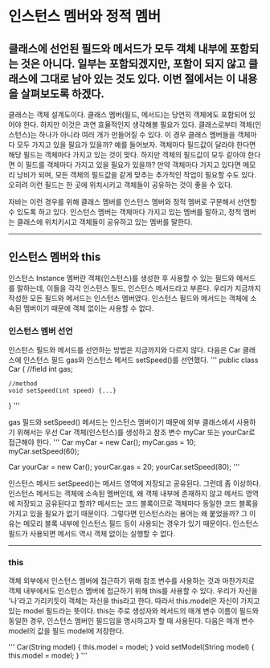 # 인스턴스 멤버와 정적 멤버

클래스에 선언된 필드와 메서드가 모두 객체 내부에 포함되는 것은 아니다. 일부는 포함되겠지만, 포함이 되지 않고 클래스에 그대로 남아 있는 것도
있다. 이번 절에서는 이 내용을 살펴보도록 하겠다.
---

클래스는 객체 설계도이다. 클래스 멤버(필드, 메서드)는 당연히 객체에도 포함되어 있어야 한다. 하지만 이것은 과연 효율적인지 생각해볼 필요가 있다.
클래스로부터 객체(인스턴스)는 하나가 아니라 여러 개가 만들어질 수 있다. 이 경우 클래스 멤버들을 객체마다 모두 가지고 있을 필요가 있을까?
예를 들어보자. 객체마다 필드값이 달라야 한다면 해당 필드는 객체마다 가지고 있는 것이 맞다. 하지만 객체의 필드값이 모두 같아야 한다면 이 필드를 
객체마다 가지고 있을 필요가 있을까?
만약 객체마다 가지고 있다면 메모리 낭비가 되며, 모든 객체의 필드값을 같게 맞추는 추가적인 작업이 필요할 수도 있다. 오히려 이런 필드는 한 곳에
위치시키고 객체들이 공유하는 것이 좋을 수 있다.

자바는 이런 경우를 위해 클래스 멤버를 인스턴스 멤버와 정적 멤버로 구분해서 선언할 수 있도록 하고 있다. 인스턴스 멤버는 객체마다 가지고 있는 멤버를
말하고, 정적 멤버는 클래스에 위치키시고 객체들이 공유하고 있는 멤버를 말한다.

---
## 인스턴스 멤버와 this

인스턴스 Instance 멤버란 객체(인스턴스)를 생성한 후 사용할 수 있는 필드와 메서드를 말하는데, 이들을 각각 인스턴스 필드, 인스턴스 메서드라고 부른다.
우리가 지금까지 작성한 모든 필드와 메서드는 인스턴스 멤버였다. 인스턴스 필드와 메서드는 객체에 소속된 멤버이기 때문에 객체 없이는 사용할 수 없다.

### 인스턴스 멤버 선언

인스턴스 필드와 메서드를 선언하는 방법은 지금까지와 다르지 않다. 다음은 Car 클래스에 인스턴스 필드 gas와 인스턴스 메서드 setSpeed()를 선언했다.
'''
public class Car {
    //field
    int gas;
    
    //method
    void setSpeed(int speed) {...}
}
'''

gas 필드와 setSpeed() 메서드는 인스턴스 멤버이기 때문에 외부 클래스에서 사용하기 위해서는 우선 Car 객체(인스턴스)를 생성하고
참조 변수 myCar 또는 yourCar로 접근해야 한다.
'''
Car myCar = new Car();
myCar.gas = 10;
myCar.setSpeed(60);

Car yourCar = new Car();
yourCar.gas = 20;
yourCar.setSpeed(80);
'''

인스턴스 메서드 setSpeed()는 메서드 영역에 저장되고 공유된다. 그런데 좀 이상하다. 인스턴스 메서드는 객체에 소속된 멤버인데, 왜 객체 내부에
존재하지 않고 메서드 영역에 저장되고 공유된다고 할까? 메서드는 코드 블록이므로 객체마다 동일한 코드 블록을 가지고 있을 필요가 없기 때문이다.
그렇다면 인스턴스라는 용어는 왜 붙었을까? 그 이유는 메모리 블록 내부에 인스턴스 필드 등이 사용되는 경우가 있기 때문이다. 인스턴스 필드가 
사용되면 메서드 역시 객체 없이는 실행할 수 없다.

---
### this

객체 외부에서 인스턴스 멤버에 접근하기 위해 참조 변수를 사용하는 것과 마찬가지로 객체 내부에서도 인스턴스 멤버에 접근하기 위해 this를 사용할 수 
있다. 우리가 자신을 '나'라고 가리키듯이 객체는 자신을 this라고 한다. 따라서 this.model은 자신이 가지고 있는 model 필드라는 뜻이다.
this는 주로 생성자와 메서드의 매개 변수 이름이 필드와 동일한 경우, 인스턴스 멤버인 필드임을 명시하고자 할 때 사용된다.
다음은 매개 변수 model의 값을 필드 model에 저장한다.

'''
Car(String model) {
    this.model = model;
}
void setModel(String model) {
    this.model = model;
}
'''